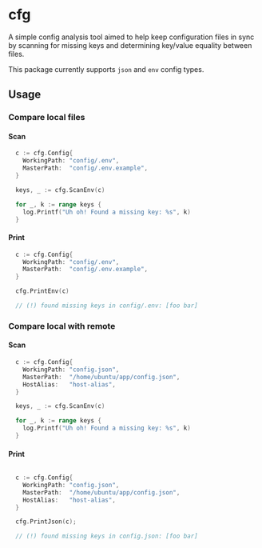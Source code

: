 # cfg

A simple config analysis tool aimed to help keep configuration
files in sync by scanning for missing keys and determining key/value equality between files.

This package currently supports `json` and `env` config types.

## Usage

### Compare local files

#### Scan

```go
  c := cfg.Config{
    WorkingPath: "config/.env",
    MasterPath:  "config/.env.example",
  }

  keys, _ := cfg.ScanEnv(c)

  for _, k := range keys {
    log.Printf("Uh oh! Found a missing key: %s", k)
  }
```

#### Print

```go
  c := cfg.Config{
    WorkingPath: "config/.env",
    MasterPath:  "config/.env.example",
  }

  cfg.PrintEnv(c)

  // (!) found missing keys in config/.env: [foo bar]

```

### Compare local with remote

#### Scan

```go
  c := cfg.Config{
    WorkingPath: "config.json",
    MasterPath:  "/home/ubuntu/app/config.json",
    HostAlias:   "host-alias",
  }

  keys, _ := cfg.ScanEnv(c)

  for _, k := range keys {
    log.Printf("Uh oh! Found a missing key: %s", k)
  }
```

#### Print

```go

  c := cfg.Config{
    WorkingPath: "config.json",
    MasterPath:  "/home/ubuntu/app/config.json",
    HostAlias:   "host-alias",
  }

  cfg.PrintJson(c);

  // (!) found missing keys in config.json: [foo bar]
```
